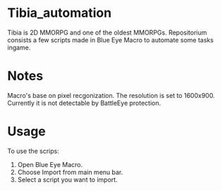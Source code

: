 # Tibia_automation
Tibia is 2D MMORPG and one of the oldest MMORPGs. Repositorium consists a few scripts made in Blue Eye Macro to automate some tasks ingame.

# Notes
Macro's base on pixel recgonization. 
The resolution is set to 1600x900.
Currently it is not detectable by BattleEye protection.

# Usage
To use the scrips:
1. Open Blue Eye Macro.
2. Choose Import from main menu bar.
3. Select a script you want to import.
